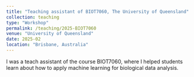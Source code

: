 ```yaml
---
title: "Teaching assistant of BIOT7060, The University of Queensland"
collection: teaching
type: "Workshop"
permalink: /teaching/2025-BIOT7060
venue: "University of Queensland"
date: 2025-02
location: "Brisbane, Australia"
---
```


I was a teach assistant of the course BIOT7060, where I helped students learn about how to apply machine learning for biological data analysis. 


